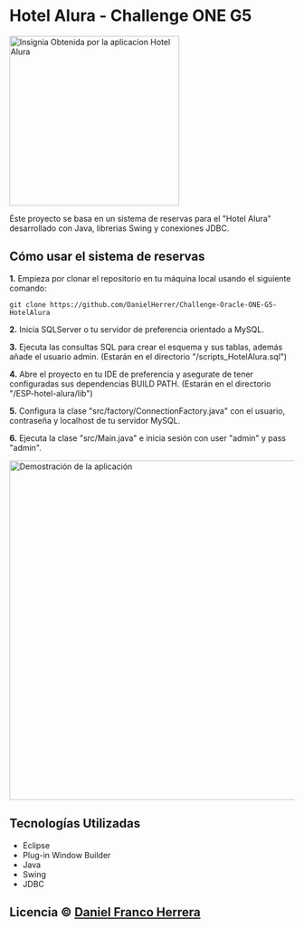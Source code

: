 # Hotel Alura - Challenge ONE G5
<a src=""><img src="" width="300px" alt="Insignia Obtenida por la aplicacion Hotel Alura"></a>

Éste proyecto se basa en un sistema de reservas para el "Hotel Alura" desarrollado con Java, librerias Swing y conexiones JDBC.

## Cómo usar el sistema de reservas

<b>1.</b> Empieza por clonar el repositorio en tu máquina local usando el siguiente comando:
```
git clone https://github.com/DanielHerrer/Challenge-Oracle-ONE-G5-HotelAlura
```

<b>2.</b> Inicia SQLServer o tu servidor de preferencia orientado a MySQL.

<b>3.</b> Ejecuta las consultas SQL para crear el esquema y sus tablas, además añade el usuario admin. (Estarán en el directorio "/scripts_HotelAlura.sql")

<b>4.</b> Abre el proyecto en tu IDE de preferencia y asegurate de tener configuradas sus dependencias BUILD PATH. (Estarán en el directorio "/ESP-hotel-alura/lib")

<b>5.</b> Configura la clase "src/factory/ConnectionFactory.java" con el usuario, contraseña y localhost de tu servidor MySQL.

<b>6.</b> Ejecuta la clase "src/Main.java" e inicia sesión con user "admin" y pass "admin".

<img src="gif" alt="Demostración de la aplicación" width="600"/>

## Tecnologías Utilizadas

- Eclipse
- Plug-in Window Builder
- Java
- Swing
- JDBC

## Licencia © [Daniel Franco Herrera](https://www.linkedin.com/in/danielfrancoherrera/)

